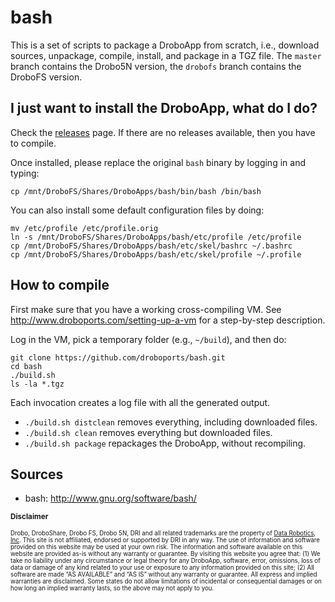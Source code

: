 bash
====

This is a set of scripts to package a DroboApp from scratch, i.e., download sources, unpackage, compile, install, and package in a TGZ file. The `master` branch contains the Drobo5N version, the `drobofs` branch contains the DroboFS version.

## I just want to install the DroboApp, what do I do?

Check the [releases](https://github.com/droboports/bash/releases) page. If there are no releases available, then you have to compile.

Once installed, please replace the original `bash` binary by logging in and typing:

`cp /mnt/DroboFS/Shares/DroboApps/bash/bin/bash /bin/bash`

You can also install some default configuration files by doing:

```
mv /etc/profile /etc/profile.orig
ln -s /mnt/DroboFS/Shares/DroboApps/bash/etc/profile /etc/profile
cp /mnt/DroboFS/Shares/DroboApps/bash/etc/skel/bashrc ~/.bashrc
cp /mnt/DroboFS/Shares/DroboApps/bash/etc/skel/profile ~/.profile
```

## How to compile

First make sure that you have a working cross-compiling VM. See http://www.droboports.com/setting-up-a-vm for a step-by-step description.

Log in the VM, pick a temporary folder (e.g., `~/build`), and then do:

```
git clone https://github.com/droboports/bash.git
cd bash
./build.sh
ls -la *.tgz
```

Each invocation creates a log file with all the generated output.

* `./build.sh distclean` removes everything, including downloaded files.
* `./build.sh clean` removes everything but downloaded files.
* `./build.sh package` repackages the DroboApp, without recompiling.

## Sources

* bash: http://www.gnu.org/software/bash/

<sub>**Disclaimer**</sub>

<sub><sub>Drobo, DroboShare, Drobo FS, Drobo 5N, DRI and all related trademarks are the property of [Data Robotics, Inc](http://www.drobo.com/). This site is not affiliated, endorsed or supported by DRI in any way. The use of information and software provided on this website may be used at your own risk. The information and software available on this website are provided as-is without any warranty or guarantee. By visiting this website you agree that: (1) We take no liability under any circumstance or legal theory for any DroboApp, software, error, omissions, loss of data or damage of any kind related to your use or exposure to any information provided on this site; (2) All software are made “AS AVAILABLE” and “AS IS” without any warranty or guarantee. All express and implied warranties are disclaimed. Some states do not allow limitations of incidental or consequential damages or on how long an implied warranty lasts, so the above may not apply to you.</sub></sub>
